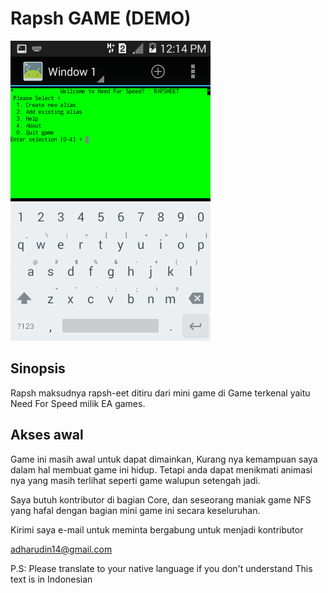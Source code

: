 # Rapsh GAME (DEMO) 

![preview](./rapsheet_demo.png)
## Sinopsis
Rapsh maksudnya rapsh-eet ditiru dari mini game di Game terkenal yaitu Need For Speed milik EA games.
## Akses awal
Game ini masih awal untuk dapat dimainkan, Kurang nya kemampuan saya dalam hal membuat game ini hidup. Tetapi anda dapat menikmati animasi nya yang masih terlihat seperti game walupun setengah jadi.

Saya butuh kontributor di bagian Core, dan seseorang maniak game NFS yang hafal dengan bagian mini game ini secara keseluruhan.

Kirimi saya e-mail untuk meminta bergabung untuk menjadi kontributor

adharudin14@gmail.com


P.S: Please translate to your native language if you don't understand
This text is in Indonesian

